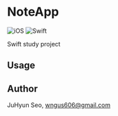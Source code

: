 NoteApp
====

![iOS](https://img.shields.io/badge/Platform-iOS-lightgrey.svg)
![Swift](https://img.shields.io/badge/Swift-3.1-orange.svg)

Swift study project

Usage
------------



Author
------------
JuHyun Seo, wngus606@gmail.com